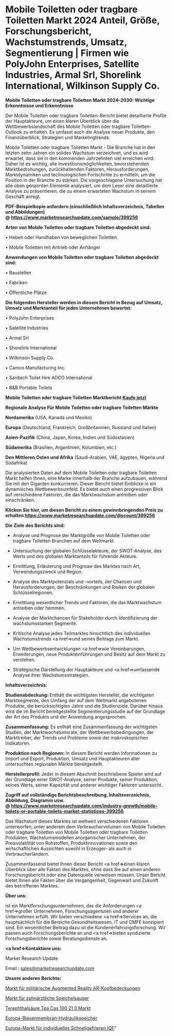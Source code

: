 # Mobile Toiletten oder tragbare Toiletten Markt 2024 Anteil, Größe, Forschungsbericht, Wachstumstrends, Umsatz, Segmentierung | Firmen wie PolyJohn Enterprises, Satellite Industries, Armal Srl, Shorelink International, Wilkinson Supply Co.

<strong>Mobile Toiletten oder tragbare Toiletten Markt 2024-2030: Wichtige Erkenntnisse und Erkenntnisse</strong>

Der Mobile Toiletten oder tragbare Toiletten-Bericht bietet detaillierte Profile der Hauptakteure, um einen klaren Überblick über die Wettbewerbslandschaft des Mobile Toiletten oder tragbare Toiletten-Outlook zu erhalten. Es umfasst auch die Analyse neuer Produkte, den Finanzüberblick, Strategien und Marketingtrends.

Mobile Toiletten oder tragbare Toiletten Markt - Die Branche hat in den letzten zehn Jahren ein solides Wachstum verzeichnet, und es wird erwartet, dass sie in den kommenden Jahrzehnten viel erreichen wird. Daher ist es wichtig, alle Investitionsmöglichkeiten, bevorstehenden Marktbedrohungen, zurückhaltenden Faktoren, Herausforderungen, Marktdynamiken und technologischen Fortschritte zu ermitteln, um die Position in der Branche zu stärken. Die vorgeschlagene Untersuchung hat alle oben genannten Elemente analysiert, um dem Leser eine detaillierte Analyse zu präsentieren, die zu einem erwarteten Wachstum in seinem Geschäft anregt.

<strong><b>PDF-Beispielkopie anfordern (einschließlich Inhaltsverzeichnis, Tabellen und Abbildungen) @ </b></strong><strong><a href=https://www.marketresearchupdate.com/sample/399256><strong>https://www.marketresearchupdate.com/sample/399256</u></a></strong></strong>

<strong>Arten von Mobile Toiletten oder tragbare Toiletten abgedeckt sind:</strong>

• Heben oder Handhaben von beweglichen Toiletten.

• Mobile Toiletten mit Antrieb oder Anhänger

<strong>Anwendungen von Mobile Toiletten oder tragbare Toiletten abgedeckt sind:</strong>

• Baustellen

• Fabriken

• Öffentliche Plätze

<strong>Die folgenden Hersteller werden in diesem Bericht in Bezug auf Umsatz, Umsatz und Marktanteil für jedes Unternehmen bewertet:</strong>

• PolyJohn Enterprises

• Satellite Industries

• Armal Srl

• Shorelink International

• Wilkinson Supply Co.

• Camco Manufacturing Inc.

• Sanitech Toilet Hire ADCO International

• B&B Portable Toilets

<strong>Mobile Toiletten oder tragbare Toiletten Marktbericht <a href=https://www.marketresearchupdate.com/buynow/399256>Kaufe jetzt</a></strong>

<strong>Regionale Analyse Für Mobile Toiletten oder tragbare Toiletten Märkte</strong>

<strong>Nordamerika</strong> (USA, Kanada und Mexiko)

<strong>Europa</strong> (Deutschland, Frankreich, Großbritannien, Russland und Italien)

<strong>Asien-Pazifik</strong> (China, Japan, Korea, Indien und Südostasien)

<strong>Südamerika</strong> (Brasilien, Argentinien, Kolumbien, etc.)

<strong>Den Mittleren</strong> <strong>Osten und Afrika</strong> (Saudi-Arabien, VAE, ägypten, Nigeria und Südafrika)

Die analysierten Daten auf dem Mobile Toiletten oder tragbare Toiletten Markt helfen Ihnen, eine Marke innerhalb der Branche aufzubauen, während Sie mit den Giganten konkurrieren. Dieser Bericht bietet Einblicke in ein dynamisches Wettbewerbsumfeld. Es bietet auch einen progressiven Blick auf verschiedene Faktoren, die das Marktwachstum antreiben oder einschränken.

<strong>Klicken Sie hier, um diesen Bericht zu einem gewinnbringenden Preis zu erhalten
</strong><strong><a href=https://www.marketresearchupdate.com/discount/399256>https://www.marketresearchupdate.com/discount/399256</b></u></strong></a>

<strong>Die Ziele des Berichts sind:</strong>

- Analyse und Prognose der Marktgröße von Mobile Toiletten oder tragbare Toiletten Branchen auf dem Weltmarkt.

- Untersuchung der globalen Schlüsselakteure, der SWOT-Analyse, des Werts und des globalen Marktanteils für führende Akteure.

- Ermittlung, Erläuterung und Prognose des Marktes nach Art, Verwendungszweck und Region.

- Analyse des Marktpotenzials und -vorteils, der Chancen und Herausforderungen, der Beschränkungen und Risiken der globalen Schlüsselregionen.

- Ermittlung wesentlicher Trends und Faktoren, die das Marktwachstum antreiben oder hemmen.

- Analyse der Marktchancen für Stakeholder durch Identifizierung der wachstumsstarken Segmente.

- Kritische Analyse jedes Teilmarktes hinsichtlich des individuellen Wachstumstrends <a href=>und</a> seines Beitrags zum Markt.

- Um Wettbewerbsentwicklungen <a href=>wie</a> Vereinbarungen, Erweiterungen, neue Produkteinführungen und Besitz auf dem Markt zu verstehen.

- Strategische Darstellung der Hauptakteure und <a href=>umfas</a>sende Analyse ihrer Wachstumsstrategien.

<strong>Inhaltsverzeichnis:</strong>

<strong>Studienabdeckung:</strong> Enthält die wichtigsten Hersteller, die wichtigsten Marktsegmente, den Umfang der auf dem Weltmarkt angebotenen Produkte, die berücksichtigten Jahre und die Studienziele. Darüber hinaus wird die im Bericht bereitgestellte Segmentierungsstudie auf der Grundlage der Art des Produkts und der Anwendung angesprochen.

<strong>Zusammenfassung:</strong> Es enthält eine Zusammenfassung der wichtigsten Studien, der Marktwachstumsrate, der Wettbewerbsbedingungen, der Markttreiber, der Trends und Probleme sowie der makroskopischen Indikatoren.

<strong>Produktion nach Regionen:</strong> In diesem Bericht werden Informationen zu Import und Export, Produktion, Umsatz und Hauptakteuren aller untersuchten regionalen Märkte bereitgestellt.

<strong>Herstellerprofil:</strong> Jeder in diesem Abschnitt beschriebene Spieler wird auf der Grundlage einer SWOT-Analyse, seiner Produkte, seiner Produktion, seines Werts, seiner Kapazität und anderer wichtiger Faktoren untersucht.

<strong><b>Zugriff auf vollständige Berichtsbeschreibung, Inhaltsverzeichnis, Abbildung, Diagramm usw. @ </b></strong><strong><a href=https://www.marketresearchupdate.com/industry-growth/mobile-toilets-or-portable-toilets-market-statistices-399256>https://www.marketresearchupdate.com/industry-growth/mobile-toilets-or-portable-toilets-market-statistices-399256</a></strong>

Das Wachstum dieses Marktes ist weltweit verschiedenen Faktoren unterworfen, unter anderem dem Verbrauchervolumen von Mobile Toiletten oder tragbare Toiletten von Mobile Toiletten oder tragbare Toiletten Produkten, Wachstumsmodellen anorganischer Unternehmen, der Preisvolatilität von Rohstoffen, Produktinnovationen sowie den wirtschaftlichen Aussichten sowohl in Erzeuger- als auch in Verbraucherländern.

Zusammenfassend bietet Ihnen dieser Bericht <a href=>einen</a> klaren Überblick über alle Fakten des Marktes, ohne dass Sie auf einen anderen Forschungsbericht oder eine Datenquelle verweisen müssen. Unser Bericht bietet Ihnen alle Fakten über die Vergangenheit, Gegenwart und Zukunft des betroffenen Marktes.

<strong>Über uns:</strong>

 ist ein Marktforschungsunternehmen, das die Anforderungen <a href=>großer</a> Unternehmen, Forschungsagenturen und anderer Unternehmen erfüllt. Wir bieten verschiedene <a href=>Services</a> an, die hauptsächlich für die Bereiche Gesundheitswesen, IT und CMFE konzipiert sind. Ein wesentlicher Beitrag dazu ist die Kundenerfahrungsforschung. Wir passen auch Forschungsberichte an und <a href=>bieten</a> syndizierte Forschungsberichte sowie Beratungsdienste an.

<strong><a href=>Kontaktiere uns:</a></strong>

Market Research Update

Email : sales@marketresearchupdate.com

<strong>Unsere anderen Berichte:</strong>

<a href=https://www.linkedin.com/pulse/military-augmented-reality-ar-headgear-market-4f>Markt für militärische Augmented Reality AR-Kopfbedeckungen</a>

<a href=https://www.linkedin.com/pulse/dental-saliva-ejector-market-outlooks-2023-size>Markt für zahnärztliche Speichelsauger</a>

<a href=https://www.linkedin.com/pulse/terephthalic-acid-tpa-cas-100-21-0-market-sizing-up-anticipating>Terephthalsäure Tpa Cas 100 21 0 Markt</a>

<a href=https://www.linkedin.com/pulse/europe-bladder-diaphragm-hydraulic-accumulator>Europa-Blasenmembran-Hydraulikspeicher</a>

<a href=https://www.linkedin.com/pulse/europe-individual-quick-freezing-iqf-market-size-production>Europa-Markt für individuelles Schnellgefrieren IQF</a>"

